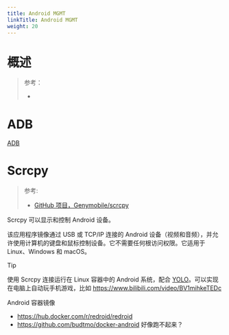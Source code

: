 ```yaml
---
title: Android MGMT
linkTitle: Android MGMT
weight: 20
---
```


# 概述

> 参考：
>
> -

# ADB

[ADB](/docs/Mobile%20device/Android%20MGMT/ADB.md)

# Scrcpy

> 参考:
>
> - [GitHub 项目，Genymobile/scrcpy](https://github.com/Genymobile/scrcpy)

Scrcpy 可以显示和控制 Android 设备。

该应用程序镜像通过 USB 或 TCP/IP 连接的 Android 设备（视频和音频），并允许使用计算机的键盘和鼠标控制设备。它不需要任何根访问权限。它适用于 Linux、Windows 和 macOS。

> [!Tip]
>
> 使用 Scrcpy 连接运行在 Linux 容器中的 Android 系统，配合 [YOLO](/docs/12.AI/AI%20Projects/YOLO.md)。可以实现在电脑上自动玩手机游戏，比如 https://www.bilibili.com/video/BV1mihkeTEDc

Android 容器镜像

- https://hub.docker.com/r/redroid/redroid
- https://github.com/budtmo/docker-android 好像跑不起来？
